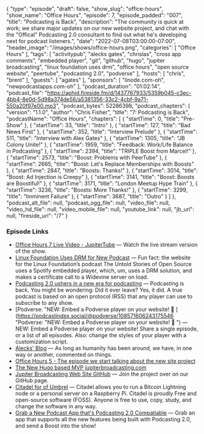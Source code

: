 {
  "type": "episode",
  "draft": false,
  "show_slug": "office-hours",
  "show_name": "Office Hours",
  "episode": 7,
  "episode_padded": "007",
  "title": "Podcasting is Back",
  "description": "The community is quick at work; we share major updates on our new website project, and chat with the \"Offical\" Podcasting 2.0 consultant to find out what he's developing next for podcast listeners.",
  "date": "2022-07-08T03:00:00-07:00",
  "header_image": "/images/shows/office-hours.png",
  "categories": [
    "Office Hours"
  ],
  "tags": [
    "activitypub",
    "alecks gates",
    "chrislas",
    "cross app comments",
    "embedded player",
    "git",
    "github",
    "hugo",
    "jupiter broadcasting",
    "linux foundation uses drm",
    "office hours",
    "open source website",
    "peertube",
    "podcasting 2.0",
    "podverse"
  ],
  "hosts": [
    "chris",
    "brent"
  ],
  "guests": [
    "agates"
  ],
  "sponsors": [
    "linode.com-oh",
    "newpodcastapps.com-oh"
  ],
  "podcast_duration": "01:02:14",
  "podcast_file": "https://aphid.fireside.fm/d/1437767933/5359b045-c3ec-4bb4-8e0d-5d98a374de56/a5381356-33c2-4cbf-9a71-550a20f97e00.mp3",
  "podcast_bytes": 52286398,
  "podcast_chapters": {
    "version": "1.1.0",
    "author": "Chris Fisher",
    "title": "7: Podcasting is Back",
    "podcastName": "Office Hours",
    "chapters": [
      {
        "startTime": 0,
        "title": "Pre-Show"
      },
      {
        "startTime": 33,
        "title": "Intro"
      },
      {
        "startTime": 127,
        "title": "Bad News First"
      },
      {
        "startTime": 352,
        "title": "Interview Prelude"
      },
      {
        "startTime": 511,
        "title": "Interview with Alex Gates"
      },
      {
        "startTime": 1305,
        "title": "JB Colony Unite!"
      },
      {
        "startTime": 1959,
        "title": "Feedback: Work/Life Balance in Podcasting"
      },
      {
        "startTime": 2394,
        "title": "TRIPLE Boost from Marcel!"
      },
      {
        "startTime": 2573,
        "title": "Boost: Problems with PeerTube"
      },
      {
        "startTime": 2665,
        "title": "Boost: Let's Replace Memberships with Boosts"
      },
      {
        "startTime": 2847,
        "title": "Boosts: Thanks!"
      },
      {
        "startTime": 3014,
        "title": "Boost: Ad Injection is Creepy"
      },
      {
        "startTime": 3141,
        "title": "Boost: Boosts are Boostiful!"
      },
      {
        "startTime": 3171,
        "title": "London Meetup Hype Train"
      },
      {
        "startTime": 3236,
        "title": "Boosts: More Thanks!"
      },
      {
        "startTime": 3299,
        "title": "Imminent Failure"
      },
      {
        "startTime": 3687,
        "title": "Outro"
      }
    ]
  },
  "podcast_alt_file": null,
  "podcast_ogg_file": null,
  "video_file": null,
  "video_hd_file": null,
  "video_mobile_file": null,
  "youtube_link": null,
  "jb_url": null,
  "fireside_url": "/7"
}


### Episode Links

  * [Office Hours 7 Live Video - JupiterTube](https://jupiter.tube/w/6RtHtEFMurR7sitoSTSULx "Office Hours 7 Live Video - JupiterTube") — Watch the live stream version of the show.
  * [Linux Foundation Uses DRM for New Podcast](https://podnews.net/update/video-podcasts-by-the-numbers "Linux Foundation Uses DRM for New Podcast") — Fun fact: the website for the Linux Foundation’s podcast The Untold Stories of Open Source uses a Spotify embedded player, which, um, uses a DRM solution, and makes a certificate call to a Widevine server on load.
  * [Podcasting 2.0 ushers in a new era for podcasting](https://9to5mac.com/2022/06/26/podcasting-2-0/ "Podcasting 2.0 ushers in a new era for podcasting") — Podcasting is back. You might be wondering: Did it ever leave? Yes, it did. A true podcast is based on an open protocol (RSS) that any player can use to subscribe to any show. 
  * [Podverse: "NEW: Embed a Podverse player on your website! 🥳 ](https://podcastindex.social/@podverse/108571606243175546 "Podverse: "NEW: Embed a Podverse player on your website! 🥳 ") — NEW: Embed a Podverse player on your website! Share a single episode, or a list of all episodes. Also: change the styles of your player with a customization script.
  * [Alecks' Blog](https://write.agates.io/ "Alecks' Blog") — As long as humanity has been around, we have, in one way or another, commented on things. 
  * [Office Hours 5 - The episode we start talking about the new site project](https://www.officehours.hair/5 "Office Hours 5 - The episode we start talking about the new site project")
  * [The New Hugo based MVP jupiterbroadcasting.com](https://jupiterbroadcasting.net/ "The New Hugo based MVP jupiterbroadcasting.com")
  * [Jupiter Broadcasting Web Site GitHub](https://github.com/JupiterBroadcasting/jupiterbroadcasting.com "Jupiter Broadcasting Web Site GitHub") — Join the project over on our GitHub page.
  * [Citadel for of Umbrel](https://runcitadel.space/ "Citadel for of Umbrel") — Citadel allows you to run a Bitcoin Lightning node or a personal server on a Raspberry Pi. Citadel is proudly Free and open-source software (FOSS). Anyone is free to use, copy, study, and change the software in any way.
  * [Grab a New Podcast App that's Podcasting 2.0 Compatiable](https://podcastindex.org/apps?appTypes=app&elements=Value "Grab a New Podcast App that's Podcasting 2.0 Compatiable") — Grab an app that supports all the new features being built with Podcasting 2.0, and send a Boost into the show!


